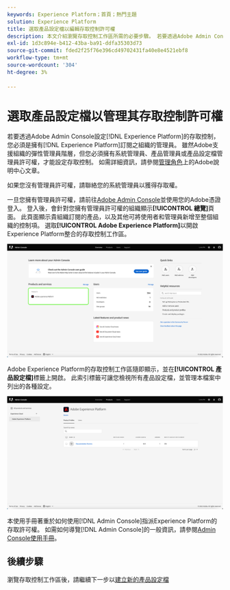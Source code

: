 ```yaml
---
keywords: Experience Platform；首頁；熱門主題
solution: Experience Platform
title: 選取產品設定檔以編輯存取控制許可權
description: 本文介紹瀏覽存取控制工作區所需的必要步驟。 若要透過Adobe Admin Console設定Experience Platform的存取控制，您必須是擁有Experience Platform訂閱之組織的管理員。
exl-id: 1d3c894e-b412-43ba-ba91-ddfa35303d73
source-git-commit: fded2f25f76e396cd49702431fa40e8e4521ebf8
workflow-type: tm+mt
source-wordcount: '304'
ht-degree: 3%

---
```


# 選取產品設定檔以管理其存取控制許可權

若要透過Adobe Admin Console設定[!DNL Experience Platform]的存取控制，您必須是擁有[!DNL Experience Platform]訂閱之組織的管理員。 雖然Adobe支援組織的彈性管理員階層，但您必須擁有系統管理員、產品管理員或產品設定檔管理員許可權，才能設定存取控制。 如需詳細資訊，請參閱[管理角色](https://helpx.adobe.com/enterprise/using/admin-roles.html)上的Adobe說明中心文章。

如果您沒有管理員許可權，請聯絡您的系統管理員以獲得存取權。

一旦您擁有管理員許可權，請前往[Adobe Admin Console](https://adminconsole.adobe.com)並使用您的Adobe憑證登入。 登入後，會針對您擁有管理員許可權的組織顯示&#x200B;**[!UICONTROL 總覽]**&#x200B;頁面。 此頁面顯示貴組織訂閱的產品，以及其他可將使用者和管理員新增至整個組織的控制項。 選取&#x200B;**[!UICONTROL Adobe Experience Platform]**&#x200B;以開啟Experience Platform整合的存取控制工作區。

![select-product](../images/select-product.png)

Adobe Experience Platform的存取控制工作區隨即顯示，並在&#x200B;**[!UICONTROL 產品設定檔]**&#x200B;標籤上開啟。 此索引標籤可讓您檢視所有產品設定檔，並管理本檔案中列出的各種設定。

![select-product-profile](../images/select-product-profile.png)

本使用手冊著重於如何使用[!DNL Admin Console]指派Experience Platform的存取許可權。 如需如何導覽[!DNL Admin Console]的一般資訊，請參閱[Admin Console使用手冊](https://helpx.adobe.com/tw/enterprise/using/admin-console.html)。

## 後續步驟

瀏覽存取控制工作區後，請繼續下一步以[建立新的產品設定檔](create-profile.md)

